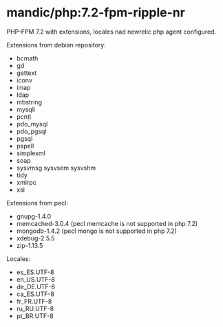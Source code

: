 # mandic/php:7.2-fpm-ripple-nr

PHP-FPM 7.2 with extensions, locales nad newrelic php agent configured.

Extensions from debian repository:

- bcmath
- gd
- gettext
- iconv
- imap
- ldap
- mbstring
- mysqli
- pcntl
- pdo_mysql
- pdo_pgsql
- pgsql
- pspell
- simplexml
- soap
- sysvmsg sysvsem sysvshm 
- tidy
- xmlrpc
- xsl


Extensions from pecl:

- gnupg-1.4.0
- memcached-3.0.4 (pecl memcache is not supported in php 7.2)
- mongodb-1.4.2 (pecl mongo is not supported in php 7.2)
- xdebug-2.5.5
- zip-1.13.5


Locales:

- es_ES.UTF-8
- en_US.UTF-8
- de_DE.UTF-8
- ca_ES.UTF-8
- fr_FR.UTF-8
- ru_RU.UTF-8
- pt_BR.UTF-8

